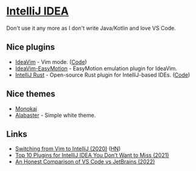 # [IntelliJ IDEA](https://www.jetbrains.com/idea/)

Don't use it any more as I don't write Java/Kotlin and love VS Code.

## Nice plugins

- [IdeaVim](https://plugins.jetbrains.com/plugin/164-ideavim) - Vim mode. ([Code](https://github.com/JetBrains/ideavim))
- [IdeaVim-EasyMotion](https://github.com/AlexPl292/IdeaVim-EasyMotion) - EasyMotion emulation plugin for IdeaVim.
- [IntelliJ Rust](https://intellij-rust.github.io/) - Open-source Rust plugin for IntelliJ-based IDEs. ([Code](https://github.com/intellij-rust/intellij-rust))

## Nice themes

- [Monokai](https://darekkay.com/blog/monokai-theme-intellij/)
- [Alabaster](https://github.com/tonsky/intellij-alabaster) - Simple white theme.

## Links

- [Switching from Vim to IntelliJ (2020)](https://browntreelabs.com/from-vim-to-intellij/) ([HN](https://news.ycombinator.com/item?id=24998260))
- [Top 10 Plugins for IntelliJ IDEA You Don’t Want to Miss (2021)](https://blog.jetbrains.com/idea/2021/05/top-10-plugins-for-intellij-idea/)
- [An Honest Comparison of VS Code vs JetBrains (2022)](https://blankly.finance/vscode-vs-jetbrains/)
